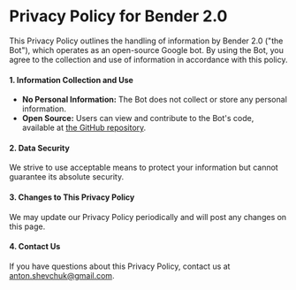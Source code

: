# Privacy Policy for Bender 2.0

This Privacy Policy outlines the handling of information by Bender 2.0 ("the Bot"), which operates as an open-source Google bot. By using the Bot, you agree to the collection and use of information in accordance with this policy.

#### 1. Information Collection and Use

- **No Personal Information:** The Bot does not collect or store any personal information.
- **Open Source:** Users can view and contribute to the Bot's code, available at [the GitHub repository](https://github.com/AntonShevchuk/bender-2.0).

#### 2. Data Security

We strive to use acceptable means to protect your information but cannot guarantee its absolute security.

#### 3. Changes to This Privacy Policy

We may update our Privacy Policy periodically and will post any changes on this page.

#### 4. Contact Us

If you have questions about this Privacy Policy, contact us at [anton.shevchuk@gmail.com](mailto:anton.shevchuk@gmail.com).
